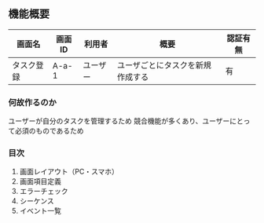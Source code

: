 ## 機能概要

| 画面名     | 画面 ID | 利用者   | 概要                             | 認証有無 |
| ---------- | ------- | -------- | -------------------------------- | -------- |
| タスク登録 | A-a-1   | ユーザー | ユーザごとにタスクを新規作成する | 有       |

### 何故作るのか

ユーザーが自分のタスクを管理するため
競合機能が多くあり、ユーザーにとって必須のものであるため

### 目次

1. 画面レイアウト（PC・スマホ）
1. 画面項目定義
1. エラーチェック
1. シーケンス
1. イベント一覧

